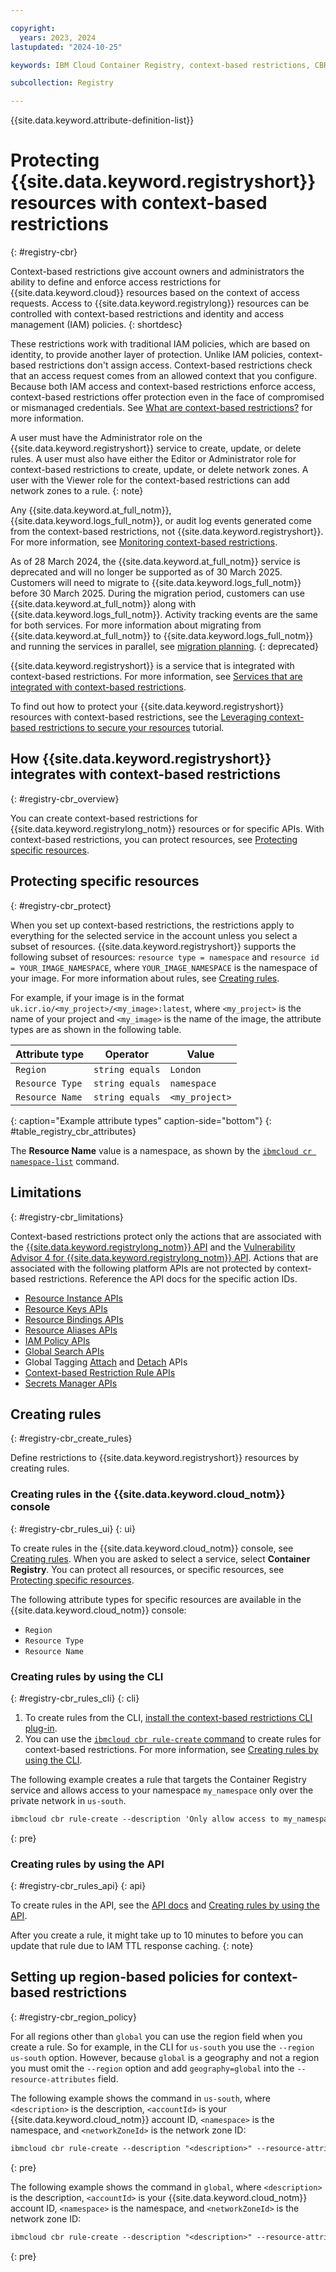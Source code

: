 ```yaml
---

copyright:
  years: 2023, 2024
lastupdated: "2024-10-25"

keywords: IBM Cloud Container Registry, context-based restrictions, CBR, access

subcollection: Registry

---
```


{{site.data.keyword.attribute-definition-list}}


# Protecting {{site.data.keyword.registryshort}} resources with context-based restrictions
{: #registry-cbr}

Context-based restrictions give account owners and administrators the ability to define and enforce access restrictions for {{site.data.keyword.cloud}} resources based on the context of access requests. Access to {{site.data.keyword.registrylong}} resources can be controlled with context-based restrictions and identity and access management (IAM) policies.
{: shortdesc}

These restrictions work with traditional IAM policies, which are based on identity, to provide another layer of protection. Unlike IAM policies, context-based restrictions don't assign access. Context-based restrictions check that an access request comes from an allowed context that you configure. Because both IAM access and context-based restrictions enforce access, context-based restrictions offer protection even in the face of compromised or mismanaged credentials. See [What are context-based restrictions?](/docs/account?topic=account-context-restrictions-whatis) for more information.

A user must have the Administrator role on the {{site.data.keyword.registryshort}} service to create, update, or delete rules. A user must also have either the Editor or Administrator role for context-based restrictions to create, update, or delete network zones. A user with the Viewer role for the context-based restrictions can add network zones to a rule.
{: note}

Any {{site.data.keyword.at_full_notm}}, {{site.data.keyword.logs_full_notm}}, or audit log events generated come from the context-based restrictions, not {{site.data.keyword.registryshort}}. For more information, see [Monitoring context-based restrictions](/docs/account?topic=account-cbr-monitor).

As of 28 March 2024, the {{site.data.keyword.at_full_notm}} service is deprecated and will no longer be supported as of 30 March 2025. Customers will need to migrate to {{site.data.keyword.logs_full_notm}} before 30 March 2025. During the migration period, customers can use {{site.data.keyword.at_full_notm}} along with {{site.data.keyword.logs_full_notm}}. Activity tracking events are the same for both services. For more information about migrating from {{site.data.keyword.at_full_notm}} to {{site.data.keyword.logs_full_notm}} and running the services in parallel, see [migration planning](/docs/cloud-logs?topic=cloud-logs-migration-intro).
{: deprecated}

{{site.data.keyword.registryshort}} is a service that is integrated with context-based restrictions. For more information, see [Services that are integrated with context-based restrictions](/docs/account?topic=account-context-restrictions-whatis#cbr-adopters).

To find out how to protect your {{site.data.keyword.registryshort}} resources with context-based restrictions, see the [Leveraging context-based restrictions to secure your resources](/docs/account?topic=account-context-restrictions-tutorial) tutorial.

## How {{site.data.keyword.registryshort}} integrates with context-based restrictions
{: #registry-cbr_overview}

You can create context-based restrictions for {{site.data.keyword.registrylong_notm}} resources or for specific APIs. With context-based restrictions, you can protect resources, see [Protecting specific resources](#registry-cbr_protect).

## Protecting specific resources
{: #registry-cbr_protect}

When you set up context-based restrictions, the restrictions apply to everything for the selected service in the account unless you select a subset of resources. {{site.data.keyword.registryshort}} supports the following subset of resources: `resource type = namespace` and `resource id = YOUR_IMAGE_NAMESPACE`, where `YOUR_IMAGE_NAMESPACE` is the namespace of your image. For more information about rules, see [Creating rules](/docs/account?topic=account-context-restrictions-create&interface=ui#context-restrictions-create-rules).

For example, if your image is in the format `uk.icr.io/<my_project>/<my_image>:latest`, where `<my_project>` is the name of your project and `<my_image>` is the name of the image, the attribute types are as shown in the following table.

| Attribute type | Operator | Value |
|----------------|----------|-------|
| `Region` | `string equals` | `London`|
| `Resource Type` | `string equals` | `namespace` |
| `Resource Name` | `string equals` | `<my_project>` |
{: caption="Example attribute types" caption-side="bottom"}
{: #table_registry_cbr_attributes}

The **Resource Name** value is a namespace, as shown by the [`ibmcloud cr namespace-list`](/docs/Registry?topic=Registry-containerregcli#bx_cr_namespace_list) command.

## Limitations
{: #registry-cbr_limitations}

Context-based restrictions protect only the actions that are associated with the [{{site.data.keyword.registrylong_notm}} API](/apidocs/container-registry) and the [Vulnerability Advisor 4 for {{site.data.keyword.registrylong_notm}} API](/apidocs/vulnerability-advisor). Actions that are associated with the following platform APIs are not protected by context-based restrictions. Reference the API docs for the specific action IDs.

- [Resource Instance APIs](/apidocs/resource-controller/resource-controller#list-resource-instances)
- [Resource Keys APIs](/apidocs/resource-controller/resource-controller#list-resource-keys)
- [Resource Bindings APIs](/apidocs/resource-controller/resource-controller#list-resource-bindings)
- [Resource Aliases APIs](/apidocs/resource-controller/resource-controller#list-resource-aliases)
- [IAM Policy APIs](/apidocs/iam-policy-management#list-policies)
- [Global Search APIs](/apidocs/search)
- Global Tagging [Attach](/apidocs/tagging#attach-tag) and [Detach](/apidocs/tagging#detach-tag) APIs
- [Context-based Restriction Rule APIs](/apidocs/context-based-restrictions#create-rule)
- [Secrets Manager APIs](/apidocs/secrets-manager/secrets-manager-v2)

## Creating rules
{: #registry-cbr_create_rules}

Define restrictions to {{site.data.keyword.registryshort}} resources by creating rules.

### Creating rules in the {{site.data.keyword.cloud_notm}} console
{: #registry-cbr_rules_ui}
{: ui}

To create rules in the {{site.data.keyword.cloud_notm}} console, see [Creating rules](/docs/account?topic=account-context-restrictions-create&interface=ui#context-restrictions-create-rules). When you are asked to select a service, select **Container Registry**. You can protect all resources, or specific resources, see [Protecting specific resources](#registry-cbr_protect).

The following attribute types for specific resources are available in the {{site.data.keyword.cloud_notm}} console:

- `Region`
- `Resource Type`
- `Resource Name`

### Creating rules by using the CLI
{: #registry-cbr_rules_cli}
{: cli}

1. To create rules from the CLI, [install the context-based restrictions CLI plug-in](/docs/cli?topic=cli-cbr-plugin#install-cbr-plugin).
2. You can use the [`ibmcloud cbr rule-create` command](/docs/account?topic=account-cbr-plugin#cbr-cli-rule-create-command) to create rules for context-based restrictions. For more information, see [Creating rules by using the CLI](/docs/account?topic=account-context-restrictions-create&interface=cli#context-restrictions-create-rules-cli).

The following example creates a rule that targets the Container Registry service and allows access to your namespace `my_namespace` only over the private network in `us-south`.

```txt
ibmcloud cbr rule-create --description 'Only allow access to my_namespace over the private network' --service-name container-registry --context-attributes endpointType=private --resource-attributes resourceType=namespace,resource=my_namespace --region=us-south
```
{: pre}

### Creating rules by using the API
{: #registry-cbr_rules_api}
{: api}

To create rules in the API, see the [API docs](/apidocs/context-based-restrictions#create-rule) and [Creating rules by using the API](/docs/account?topic=account-context-restrictions-create&interface=api#context-restrictions-create-rules-api).

After you create a rule, it might take up to 10 minutes to before you can update that rule due to IAM TTL response caching.
{: note}

## Setting up region-based policies for context-based restrictions
{: #registry-cbr_region_policy}

For all regions other than `global` you can use the region field when you create a rule. So for example, in the CLI for `us-south` you use the `--region us-south` option. However, because `global` is a geography and not a region you must omit the `--region` option and add `geography=global` into the `--resource-attributes` field.

The following example shows the command in `us-south`, where `<description>` is the description, `<accountId>` is your {{site.data.keyword.cloud_notm}} account ID, `<namespace>` is the namespace, and `<networkZoneId>` is the network zone ID:

```txt
ibmcloud cbr rule-create --description "<description>" --resource-attributes "accountId=<accountId>,serviceName=container-registry,resourceType=namespace,resource=<namespace>" --context-attributes networkZoneId=<networkZoneId> --output json --region us-south
```
{: pre}

The following example shows the command in `global`, where `<description>` is the description, `<accountId>` is your {{site.data.keyword.cloud_notm}} account ID, `<namespace>` is the namespace, and `<networkZoneId>` is the network zone ID:

```txt
ibmcloud cbr rule-create --description "<description>" --resource-attributes "accountId=<accountId>,serviceName=container-registry,resourceType=namespace,resource=<namespace>,geography=global" --context-attributes networkZoneId=<networkZoneId>
```
{: pre}
